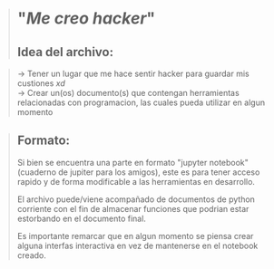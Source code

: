 > # "*Me creo hacker*"
> ## Idea del archivo: 

>$\rightarrow$ Tener un lugar que me hace sentir hacker para guardar mis custiones $xd$ \
$\rightarrow$ Crear un(os) documento(s) que contengan herramientas relacionadas con programacion, las cuales pueda utilizar en algun momento

> ## Formato: 
> Si bien se encuentra una parte en formato "jupyter notebook" (cuaderno de jupiter para los amigos), este es para tener acceso rapido y de forma modificable a las herramientas en desarrollo. 
>
> El archivo puede/viene acompañado de documentos de python corriente con el fin de almacenar funciones que podrian estar estorbando en el documento final. 
>
> Es importante remarcar que en algun momento se piensa crear alguna interfas interactiva en vez de mantenerse en el notebook creado.
